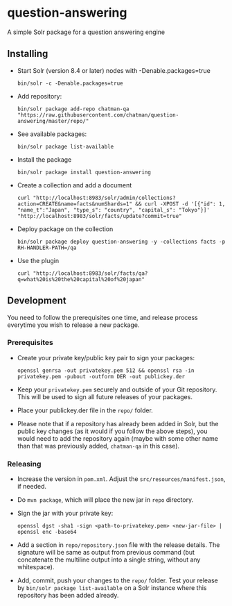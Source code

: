 # question-answering
A simple Solr package for a question answering engine

## Installing

* Start Solr (version 8.4 or later) nodes with -Denable.packages=true

    `bin/solr -c -Denable.packages=true`

* Add repository:

    `bin/solr package add-repo chatman-qa "https://raw.githubusercontent.com/chatman/question-answering/master/repo/"`

* See available packages:

    `bin/solr package list-available`

* Install the package

    `bin/solr package install question-answering`

* Create a collection and add a document

    `curl "http://localhost:8983/solr/admin/collections?action=CREATE&name=facts&numShards=1" && curl -XPOST -d '[{"id": 1, "name_t":"Japan", "type_s": "country", "capital_s": "Tokyo"}]' "http://localhost:8983/solr/facts/update?commit=true"`

* Deploy package on the collection

    `bin/solr package deploy question-answering -y -collections facts -p RH-HANDLER-PATH=/qa`

* Use the plugin

    `curl "http://localhost:8983/solr/facts/qa?q=what%20is%20the%20capital%20of%20japan"`

## Development

You need to follow the prerequisites one time, and release process everytime you wish to release a new package.

### Prerequisites

* Create your private key/public key pair to sign your packages:

    `openssl genrsa -out privatekey.pem 512 && openssl rsa -in privatekey.pem -pubout -outform DER -out publickey.der`

* Keep your `privatekey.pem` securely and outside of your Git repository. This will be used to sign all future releases of your packages.

* Place your publickey.der file in the `repo/` folder.

* Please note that if a repository has already been added in Solr, but the public key changes (as it would if you follow the above steps), you would need to add the repository again (maybe with some other name than that was previously added, `chatman-qa` in this case).

### Releasing

* Increase the version in `pom.xml`. Adjust the `src/resources/manifest.json`, if needed.

* Do `mvn package`, which will place the new jar in `repo` directory.

* Sign the jar with your private key:

    `openssl dgst -sha1 -sign <path-to-privatekey.pem> <new-jar-file> | openssl enc -base64`

* Add a section in `repo/repository.json` file with the release details. The signature will be same as output from previous command (but concatenate the multiline output into a single string, without any whitespace).

* Add, commit, push your changes to the `repo/` folder. Test your release by `bin/solr package list-available` on a Solr instance where this repository has been added already.
